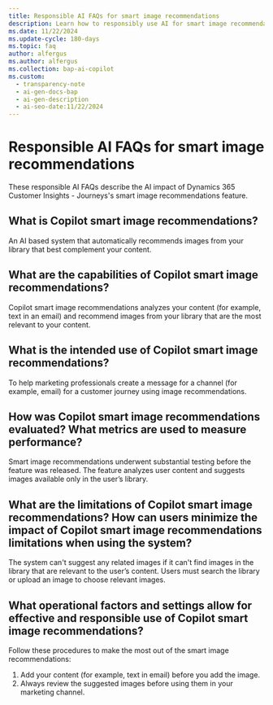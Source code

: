 ```yaml
---
title: Responsible AI FAQs for smart image recommendations
description: Learn how to responsibly use AI for smart image recommendations in Dynamics 365 Customer Insights - Journeys. Discover key considerations and best practices.
ms.date: 11/22/2024
ms.update-cycle: 180-days
ms.topic: faq
author: alfergus
ms.author: alfergus
ms.collection: bap-ai-copilot
ms.custom:
  - transparency-note
  - ai-gen-docs-bap
  - ai-gen-description
  - ai-seo-date:11/22/2024
---
```


# Responsible AI FAQs for smart image recommendations

These responsible AI FAQs describe the AI impact of Dynamics 365 Customer Insights - Journeys's smart image recommendations feature.

## What is Copilot smart image recommendations? 

An AI based system that automatically recommends images from your library that best complement your content.

## What are the capabilities of Copilot smart image recommendations?  

Copilot smart image recommendations analyzes your content (for example, text in an email) and recommend images from your library that are the most relevant to your content.

## What is the intended use of Copilot smart image recommendations? 

To help marketing professionals create a message for a channel (for example, email) for a customer journey using image recommendations.

## How was Copilot smart image recommendations evaluated? What metrics are used to measure performance? 

Smart image recommendations underwent substantial testing before the feature was released. The feature analyzes user content and suggests images available only in the user’s library.

## What are the limitations of Copilot smart image recommendations? How can users minimize the impact of Copilot smart image recommendations limitations when using the system?

The system can't suggest any related images if it can't find images in the library that are relevant to the user’s content. Users must search the library or upload an image to choose relevant images.

## What operational factors and settings allow for effective and responsible use of Copilot smart image recommendations?

Follow these procedures to make the most out of the smart image recommendations:
1. Add your content (for example, text in email) before you add the image.
1. Always review the suggested images before using them in your marketing channel.
